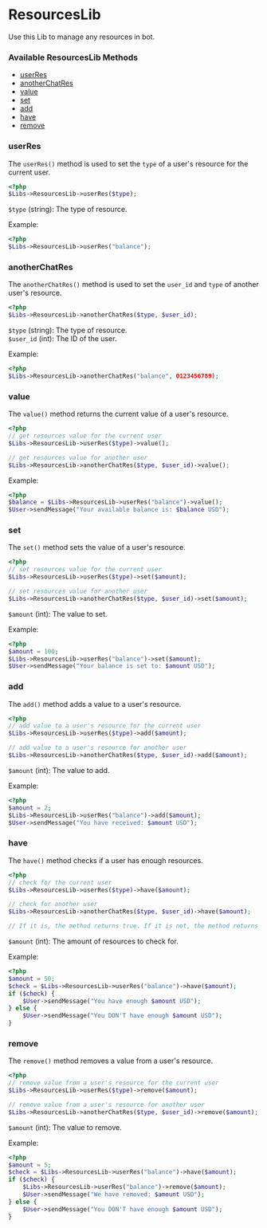 # ResourcesLib

Use this Lib to manage any resources in bot.

### Available ResourcesLib Methods
   * [userRes](#userres)
   * [anotherChatRes](#anotherchatres)
   * [value](#value)
   * [set](#set)
   * [add](#add)
   * [have](#have)
   * [remove](#remove)


### userRes
The `userRes()` method is used to set the `type` of a user's resource for the current user.

```php
<?php
$Libs->ResourcesLib->userRes($type);
```
`$type` (string): The type of resource.

Example:
```php
<?php
$Libs->ResourcesLib->userRes("balance");
```

### anotherChatRes
The `anotherChatRes()` method is used to set the `user_id` and `type` of another user's resource.

```php
<?php
$Libs->ResourcesLib->anotherChatRes($type, $user_id);
```
`$type` (string): The type of resource.<br>
`$user_id` (int): The ID of the user.

Example:
```php
<?php
$Libs->ResourcesLib->anotherChatRes("balance", 0123456789);
```

### value
The `value()` method returns the current value of a user's resource.

```php
<?php
// get resources value for the current user
$Libs->ResourcesLib->userRes($type)->value();

// get resources value for another user
$Libs->ResourcesLib->anotherChatRes($type, $user_id)->value();
```


Example:
```php
<?php
$balance = $Libs->ResourcesLib->userRes("balance")->value();
$User->sendMessage("Your available balance is: $balance USD");
```

### set
The `set()` method sets the value of a user's resource.

```php
<?php
// set resources value for the current user
$Libs->ResourcesLib->userRes($type)->set($amount);

// set resources value for another user
$Libs->ResourcesLib->anotherChatRes($type, $user_id)->set($amount);
```
`$amount` (int): The value to set.


Example:
```php
<?php
$amount = 100;
$Libs->ResourcesLib->userRes("balance")->set($amount);
$User->sendMessage("Your balance is set to: $amount USD");
```

### add
The `add()` method adds a value to a user's resource.

```php
<?php
// add value to a user's resource for the current user
$Libs->ResourcesLib->userRes($type)->add($amount);

// add value to a user's resource for another user
$Libs->ResourcesLib->anotherChatRes($type, $user_id)->add($amount);
```
`$amount` (int): The value to add.


Example:
```php
<?php
$amount = 2;
$Libs->ResourcesLib->userRes("balance")->add($amount);
$User->sendMessage("You have received: $amount USD");
```

### have
The `have()` method checks if a user has enough resources.

```php
<?php
// check for the current user
$Libs->ResourcesLib->userRes($type)->have($amount);

// check for another user
$Libs->ResourcesLib->anotherChatRes($type, $user_id)->have($amount);

// If it is, the method returns true. If it is not, the method returns false.
```
`$amount` (int): The amount of resources to check for.


Example:
```php
<?php
$amount = 50;
$check = $Libs->ResourcesLib->userRes("balance")->have($amount);
if ($check) {
    $User->sendMessage("You have enough $amount USD");
} else {
    $User->sendMessage("You DON'T have enough $amount USD");
}
```

### remove
The `remove()` method removes a value from a user's resource.

```php
<?php
// remove value from a user's resource for the current user
$Libs->ResourcesLib->userRes($type)->remove($amount);

// remove value from a user's resource for another user
$Libs->ResourcesLib->anotherChatRes($type, $user_id)->remove($amount);
```
`$amount` (int): The value to remove.


Example:
```php
<?php
$amount = 5;
$check = $Libs->ResourcesLib->userRes("balance")->have($amount);
if ($check) {
    $Libs->ResourcesLib->userRes("balance")->remove($amount);
    $User->sendMessage("We have removed: $amount USD");
} else {
    $User->sendMessage("You DON'T have enough $amount USD");
}
```
